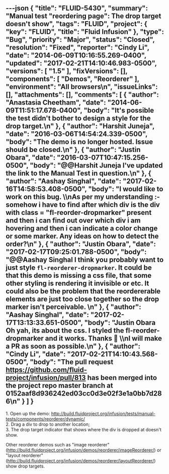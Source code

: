 ---json
{
  "title": "FLUID-5430",
  "summary": "Manual test \"reordering page\": The drop target doesn't show",
  "tags": "FLUID",
  "project": {
    "key": "FLUID",
    "title": "Fluid Infusion"
  },
  "type": "Bug",
  "priority": "Major",
  "status": "Closed",
  "resolution": "Fixed",
  "reporter": "Cindy Li",
  "date": "2014-06-09T10:16:55.269-0400",
  "updated": "2017-02-21T14:10:46.983-0500",
  "versions": [
    "1.5"
  ],
  "fixVersions": [],
  "components": [
    "Demos",
    "Reorderer"
  ],
  "environment": "All browsers\n",
  "issueLinks": [],
  "attachments": [],
  "comments": [
    {
      "author": "Anastasia Cheetham",
      "date": "2014-06-09T11:51:17.678-0400",
      "body": "It's possible the test didn't bother to design a style for the drop target.\n"
    },
    {
      "author": "Harshit Juneja",
      "date": "2016-03-06T14:54:24.339-0500",
      "body": "The demo is no longer hosted. Issue should be closed.\n"
    },
    {
      "author": "Justin Obara",
      "date": "2016-03-07T10:47:15.256-0500",
      "body": "@@Harshit Juneja I've updated the link to the Manual Test in question.\n"
    },
    {
      "author": "Aashay Singhal",
      "date": "2017-02-16T14:58:53.408-0500",
      "body": "I would like to work on this bug. \\\nAs per my understanding :- somehow i have to find after which div is the div with class = \"fl-reorder-dropmarker\" present and then i can find out over which div i am hovering and then i can indicate a color change or some marker. Any ideas on how to detect the order?\n"
    },
    {
      "author": "Justin Obara",
      "date": "2017-02-17T09:25:01.788-0500",
      "body": "@@Aashay Singhal I think you probably want to just style `fl-reorderer-dropmarker`. It could be that this demo is missing a css file, that some other styling is rendering it invisible or etc. It could also be the problem that the reordererable elements are just too close together so the drop marker isn't perceivable.&#x20;\n"
    },
    {
      "author": "Aashay Singhal",
      "date": "2017-02-17T13:13:33.651-0500",
      "body": "Justin Obara  Oh yah, its about the css. I styled the fl-reorder-dropmarker and it works. Thanks 🙂 \\\nI will make a PR as soon as possible.\n"
    },
    {
      "author": "Cindy Li",
      "date": "2017-02-21T14:10:43.568-0500",
      "body": "The pull request <https://github.com/fluid-project/infusion/pull/813> has been merged into the project repo master branch at 0152aaf8d936242ed03cc0d3e02f3e1a0bb7d286\n"
    }
  ]
}
---
1\. Open up the demo: <http://build.fluidproject.org/infusion/tests/manual-tests/components/reorderer/dynamic/>\
2\. Drag a div to drop to another location;\
3\. The drop target indicator that shows where the div is dropped at doesn't show.

Other reorderer demos such as "image reorderer" (<http://build.fluidproject.org/infusion/demos/reorderer/imageReorderer/>) or "layout reorderer" (<http://build.fluidproject.org/infusion/demos/reorderer/layoutReorderer/>) show drop targets.

        